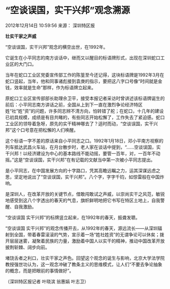 # “空谈误国，实干兴邦”观念溯源

2012年12月14日 10:59:56 来源： 深圳特区报

**壮实干家之声威**

“空谈误国，实干兴邦”观念的横空出世，在1992年。

它诞生在小平同志的南方谈话中，继而又以醒目的标语牌形式，出现在深圳蛇口工业区的大门口。

当年在蛇口工业区党委宣传部工作的陈篁至今还记得，这块标语牌是1992年3月在蛇口竖起，当年，他和同事诸彪接到袁庚的指示，要把这八字口号像“时间就是金钱，效率就是生命”那样，作为标语牌立起来。

原蛇口工业区宣传部部长助理佘卫平，接受本报记者采访时曾讲述该标语牌诞生的前后：小平同志南方讲话之前，全国从上到下一直在激烈争论经济特区姓“社”姓“资”的问题，许多同志辨不清方向，怕转错了舵；在蛇口，十几年的建设已初具规模，成绩是有目共睹的，有些同志开始松懈了，工作失去了紧迫感。蛇口工业区的领导着急呀，原先的实干精神哪去了？适时而动，“空谈误国，实干兴邦”这个口号意在把松懈的人们唤醒。

这个标语一字不差的原话来自小平同志之口。1992年1月18日，邓小平南方视察的列车抵达武昌火车站，在月台散步时，老人家在谈话中提到，“……空谈误国，实干兴邦！以经济建设为中心的基本路线不能动摇，要管一百年，对，一百年不动摇。”这是“空谈误国，实干兴邦”在有记载的文献当中第一次被小平同志提出。

是小平同志，在中国发展方向的十字路口，凭其高瞻远瞩之力，运其深谋远虑之思，坚定地说出了“空谈误国，实干兴邦”。八个字，字字千钧，如惊雷般在中国炸响。

是深圳人，在改革开放的关键节点，借敢闯敢试之声威，以崇尚实干之风范，敏锐地感受到这八个字透出的春天的气息，旗帜鲜明地把它书写在特区土地上，自我警醒、自我激励。

“空谈误国 实干兴邦”的标牌竖立起来，在1992年的春天，振聋发聩。

“空谈误国 实干兴邦”的观念传播开去，从1992年的春天，源远流长——从深圳辐射到全国，带着春雷滚滚的气势，宣示着一场“姓社姓资”的无谓争论可以休矣；拨开层层迷雾，凝聚着民族的力量，激励着中国人以实干的精神，推动中国改革开放披荆斩棘、阔步向前。

堵饶舌者之利口，壮实干家之声色。回望这个观念的诞生与影响，北京大学法学院教授强世功认为，这一观念冲破了教条主义的思维模式，让人们“不要去争论抽象的概念，而是把眼前的事情做好”。

（深圳特区报记者 叶晓滨 翁惠娟 叶志卫）
